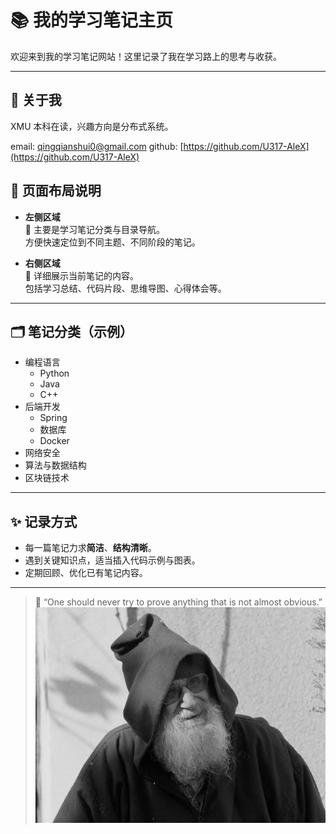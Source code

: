 # 📚 我的学习笔记主页

欢迎来到我的学习笔记网站！这里记录了我在学习路上的思考与收获。

---

## 🔗 关于我
XMU 本科在读，兴趣方向是分布式系统。

email: [qingqianshui0@gmail.com](qingqianshui0@gmail.com)
github: [https://github.com/U317-AleX](https://github.com/U317-AleX)

## 🧭 页面布局说明

- **左侧区域**  
  📂 主要是学习笔记分类与目录导航。  
  方便快速定位到不同主题、不同阶段的笔记。

- **右侧区域**  
  📝 详细展示当前笔记的内容。  
  包括学习总结、代码片段、思维导图、心得体会等。

---

## 🗂️ 笔记分类（示例）

- 编程语言
  - Python
  - Java
  - C++
- 后端开发
  - Spring
  - 数据库
  - Docker
- 网络安全
- 算法与数据结构
- 区块链技术

---

## ✨ 记录方式

- 每一篇笔记力求**简洁**、**结构清晰**。
- 遇到关键知识点，适当插入代码示例与图表。
- 定期回顾、优化已有笔记内容。

---

> 🌟 “One should never try to prove anything that is not almost obvious.”
> ![Grothendieck](img/grothendieck.jpg)
